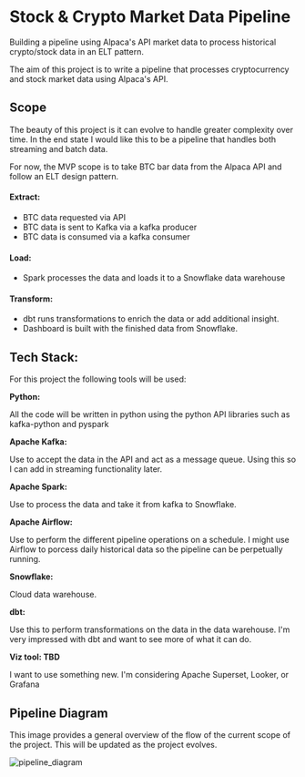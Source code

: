 # Stock & Crypto Market Data Pipeline
Building a pipeline using Alpaca's API market data to process historical crypto/stock data in an ELT pattern. 

The aim of this project is to write a pipeline that processes cryptocurrency and stock market data using Alpaca's API. 

## Scope
The beauty of this project is it can evolve to handle greater complexity over time. In the end state I would like this to be a pipeline that handles both streaming and batch data. 

For now, the MVP scope is to take BTC bar data from the Alpaca API and follow an ELT design pattern.

#### Extract:
- BTC data requested via API
- BTC data is sent to Kafka via a kafka producer
- BTC data is consumed via a kafka consumer


#### Load:
- Spark processes the data and loads it to a Snowflake data warehouse

#### Transform:
- dbt runs transformations to enrich the data or add additional insight.
- Dashboard is built with the finished data from Snowflake.


## Tech Stack:
For this project the following tools will be used:

__Python:__ 

All the code will be written in python using the python API libraries such as kafka-python and pyspark

__Apache Kafka:__

Use to accept the data in the API and act as a message queue. Using this so I can add in streaming functionality later.

__Apache Spark:__ 

Use to process the data and take it from kafka to Snowflake.

__Apache Airflow:__

Use to perform the different pipeline operations on a schedule. I might use Airflow to porcess daily historical data so the pipeline can be perpetually running.

__Snowflake:__ 

Cloud data warehouse. 

__dbt:__

Use this to perform transformations on the data in the data warehouse. I'm very impressed with dbt and want to see more of what it can do.

__Viz tool: TBD__

I want to use something new. I'm considering Apache Superset, Looker, or Grafana


## Pipeline Diagram
This image provides a general overview of the flow of the current scope of the project.
This will be updated as the project evolves.

![pipeline_diagram](https://github.com/apowell-kc/stock-crypto-pipeline/assets/124818210/ff0fb9ad-a997-4cc6-aa6a-99f198ec06e9)

